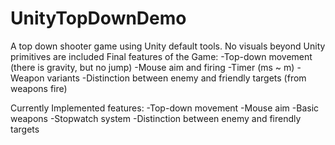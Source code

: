 # UnityTopDownDemo
A top down shooter game using Unity default tools. No visuals beyond Unity primitives are included
Final features of the Game:
  -Top-down movement (there is gravity, but no jump)
  -Mouse aim and firing
  -Timer (ms ~ m)
  -Weapon variants
  -Distinction between enemy and friendly targets (from weapons fire)

Currently Implemented features:
  -Top-down movement
  -Mouse aim
  -Basic weapons
  -Stopwatch system
  -Distinction between enemy and firendly targets
